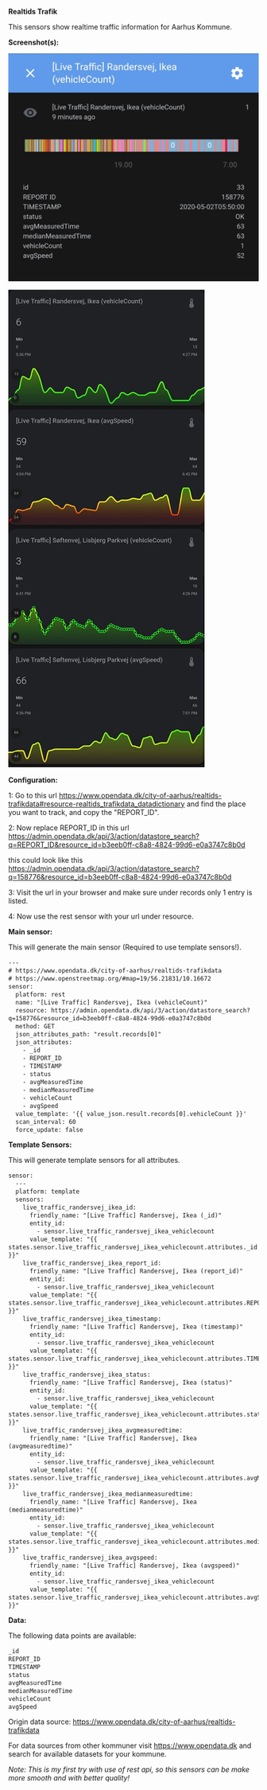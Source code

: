 **Realtids Trafik**

This sensors show realtime traffic information for Aarhus Kommune.

**Screenshot(s):**

![Screenshot 2](https://github.com/Danish-Home-Assistant-Community/projects_and_ideas/blob/master/Realtids_trafik/screenshot_1.jpg)

![Screenshot 1](https://github.com/Danish-Home-Assistant-Community/projects_and_ideas/blob/master/Realtids_trafik/screenshot)

**Configuration:**

1: Go to this url https://www.opendata.dk/city-of-aarhus/realtids-trafikdata#resource-realtids_trafikdata_datadictionary and find the place you want to track, and copy the "REPORT_ID".

2: Now replace REPORT_ID in this url https://admin.opendata.dk/api/3/action/datastore_search?q=REPORT_ID&resource_id=b3eeb0ff-c8a8-4824-99d6-e0a3747c8b0d

this could look like this https://admin.opendata.dk/api/3/action/datastore_search?q=158776&resource_id=b3eeb0ff-c8a8-4824-99d6-e0a3747c8b0d

3: Visit the url in your browser and make sure under records only 1 entry is listed.

4: Now use the rest sensor with your url under resource.

**Main sensor:**

This will generate the main sensor (Required to use template sensors!).

```
---
# https://www.opendata.dk/city-of-aarhus/realtids-trafikdata
# https://www.openstreetmap.org/#map=19/56.21831/10.16672
sensor:
  platform: rest
  name: "[Live Traffic] Randersvej, Ikea (vehicleCount)"
  resource: https://admin.opendata.dk/api/3/action/datastore_search?q=158776&resource_id=b3eeb0ff-c8a8-4824-99d6-e0a3747c8b0d
  method: GET
  json_attributes_path: "result.records[0]"
  json_attributes:
    - _id
    - REPORT_ID
    - TIMESTAMP
    - status
    - avgMeasuredTime
    - medianMeasuredTime
    - vehicleCount
    - avgSpeed
  value_template: '{{ value_json.result.records[0].vehicleCount }}'
  scan_interval: 60
  force_update: false
  ```

**Template Sensors:**

This will generate template sensors for all attributes.

```
sensor:
  ---
  platform: template
  sensors:
    live_traffic_randersvej_ikea_id:
      friendly_name: "[Live Traffic] Randersvej, Ikea (_id)"
      entity_id:
        - sensor.live_traffic_randersvej_ikea_vehiclecount
      value_template: "{{ states.sensor.live_traffic_randersvej_ikea_vehiclecount.attributes._id }}"
    live_traffic_randersvej_ikea_report_id:
      friendly_name: "[Live Traffic] Randersvej, Ikea (report_id)"
      entity_id:
        - sensor.live_traffic_randersvej_ikea_vehiclecount
      value_template: "{{ states.sensor.live_traffic_randersvej_ikea_vehiclecount.attributes.REPORT_ID }}"
    live_traffic_randersvej_ikea_timestamp:
      friendly_name: "[Live Traffic] Randersvej, Ikea (timestamp)"
      entity_id:
        - sensor.live_traffic_randersvej_ikea_vehiclecount
      value_template: "{{ states.sensor.live_traffic_randersvej_ikea_vehiclecount.attributes.TIMESTAMP }}"
    live_traffic_randersvej_ikea_status:
      friendly_name: "[Live Traffic] Randersvej, Ikea (status)"
      entity_id:
        - sensor.live_traffic_randersvej_ikea_vehiclecount
      value_template: "{{ states.sensor.live_traffic_randersvej_ikea_vehiclecount.attributes.status }}"
    live_traffic_randersvej_ikea_avgmeasuredtime:
      friendly_name: "[Live Traffic] Randersvej, Ikea (avgmeasuredtime)"
      entity_id:
        - sensor.live_traffic_randersvej_ikea_vehiclecount
      value_template: "{{ states.sensor.live_traffic_randersvej_ikea_vehiclecount.attributes.avgMeasuredTime }}"
    live_traffic_randersvej_ikea_medianmeasuredtime:
      friendly_name: "[Live Traffic] Randersvej, Ikea (medianmeasuredtime)"
      entity_id:
        - sensor.live_traffic_randersvej_ikea_vehiclecount
      value_template: "{{ states.sensor.live_traffic_randersvej_ikea_vehiclecount.attributes.medianMeasuredTime }}"
    live_traffic_randersvej_ikea_avgspeed:
      friendly_name: "[Live Traffic] Randersvej, Ikea (avgspeed)"
      entity_id:
        - sensor.live_traffic_randersvej_ikea_vehiclecount
      value_template: "{{ states.sensor.live_traffic_randersvej_ikea_vehiclecount.attributes.avgSpeed }}"
```

**Data:**

The following data points are available:
```
_id
REPORT_ID
TIMESTAMP
status
avgMeasuredTime
medianMeasuredTime
vehicleCount
avgSpeed
```

Origin data source: https://www.opendata.dk/city-of-aarhus/realtids-trafikdata

For data sources from other kommuner visit https://www.opendata.dk and search for available datasets for your kommune.

*Note: This is my first try with use of rest api, so this sensors can be make more smooth and with better quality!*
